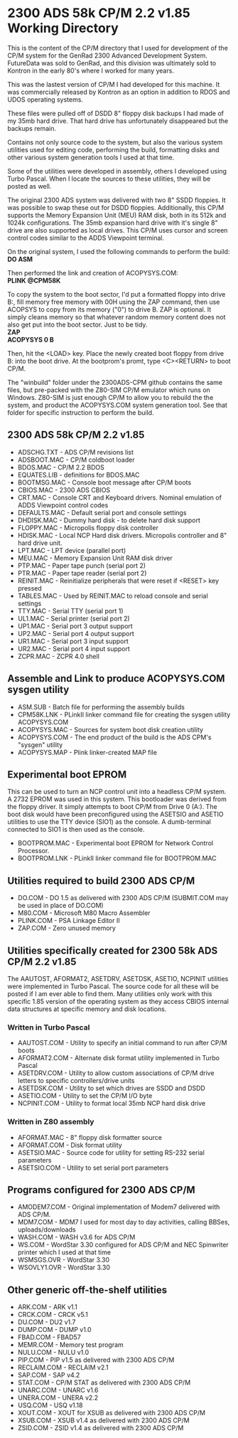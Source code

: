 # 2300 ADS 58k CP/M 2.2 v1.85 Working Directory

This is the content of the CP/M directory that I used for development of the CP/M system
for the GenRad 2300 Advanced Development System. FutureData was sold to GenRad,
and this division was ultimately sold to Kontron in the early 80's where I worked for
many years.

This was the lastest version of CP/M I had developed for this machine. It was commercially
released by Kontron as an option in addition to RDOS and UDOS operating systems.

These files were pulled off of DSDD 8" floppy disk backups I had made of my 35mb hard drive.
That hard drive has unfortunately disappeared but the backups remain.

Contains not only source code to the system, but also the various system utilities
used for editing code, performing the build, formatting disks and other various
system generation tools I used at that time.

Some of the utilities were developed in assembly, others I developed using Turbo Pascal.
When I locate the sources to these utilities, they will be posted as well.

The original 2300 ADS system was delivered with two 8" SSDD floppies. It was possible
to swap these out for DSDD floppies. Additionally, this CP/M supports the Memory
Expansion Unit (MEU) RAM disk, both in its 512k and 1024k configurations. The 35mb
expansion hard drive with it's single 8" drive are also supported as local drives. This
CP/M uses cursor and screen control codes similar to the ADDS Viewpoint terminal.

On the original system, I used the following commands to perform the build:<br>
<b>DO ASM</b><br>

Then performed the link and creation of ACOPYSYS.COM:<br>
<b>PLINK @CPM58K</b><br>

To copy the system to the boot sector, I'd put a formatted floppy into drive B:,
fill memory free memory with 00H using the ZAP command, then use ACOPSYS to copy
from its memory ("0") to drive B. ZAP is optional. It simply cleans memory so that
whatever random memory content does not also get put into the boot sector. Just to
be tidy.<br>
<b>ZAP</b><br>
<b>ACOPYSYS 0 B</b><br>

Then, hit the \<LOAD\> key. Place the newly created boot floppy from drive B: into the
boot drive. At the bootprom's promt, type \<C\>\<RETURN\> to boot CP/M.

The "winbuild" folder under the 2300ADS-CPM github contains the same files, but pre-packed
with the Z80-SIM CP/M emulator which runs on Windows. Z80-SIM is just enough CP/M to
allow you to rebuild the the system, and product the ACOPYSYS.COM system generation
tool. See that folder for specific instruction to perform the build.

## 2300 ADS 58k CP/M 2.2 v1.85
- ADSCHG.TXT    - ADS CP/M revisions list
- ADSBOOT.MAC   - CP/M coldboot loader
- BDOS.MAC      - CP/M 2.2 BDOS
- EQUATES.LIB   - definitions for BDOS.MAC
- BOOTMSG.MAC   - Console boot message after CP/M boots
- CBIOS.MAC     - 2300 ADS CBIOS
- CRT.MAC       - Console CRT and Keyboard drivers. Nominal emulation of ADDS Viewpoint control codes
- DEFAULTS.MAC  - Default serial port and console settings
- DHDISK.MAC    - Dummy hard disk - to delete hard disk support
- FLOPPY.MAC    - Micropolis floppy disk controller
- HDISK.MAC     - Local NCP Hard disk drivers. Micropolis controller and 8" hard drive unit.
- LPT.MAC       - LPT device (parallel port)
- MEU.MAC       - Memory Expansion Unit RAM disk driver
- PTP.MAC       - Paper tape punch (serial port 2)
- PTR.MAC       - Paper tape reader (serial port 2)
- REINIT.MAC    - Reinitialize peripherals that were reset if \<RESET\> key pressed
- TABLES.MAC    - Used by REINIT.MAC to reload console and serial settings
- TTY.MAC       - Serial TTY (serial port 1)
- UL1.MAC       - Serial printer (serial port 2)
- UP1.MAC       - Serial port 3 output support
- UP2.MAC       - Serial port 4 output support
- UR1.MAC       - Serial port 3 input support
- UR2.MAC       - Serial port 4 input support
- ZCPR.MAC      - ZCPR 4.0 shell

## Assemble and Link to produce ACOPYSYS.COM sysgen utility
- ASM.SUB       - Batch file for performing the assembly builds
- CPM58K.LNK    - PLinkII linker command file for creating the sysgen utility ACOPYSYS.COM
- ACOPYSYS.MAC  - Sources for system boot disk creation utility
- ACOPYSYS.COM  - The end product of the build is the ADS CPM's "sysgen" utility
- ACOPYSYS.MAP  - Plink linker-created MAP file

## Experimental boot EPROM
This can be used to turn an NCP control unit into a headless CP/M system. A 2732 EPROM was used in this system. This bootloader was derived from the floppy driver. It simply attempts to boot CP/M from Drive 0 (A:). The boot disk would have been preconfigured using the ASETSIO and ASETIO utilities to use the TTY device (SIO1) as the console. A dumb-terminal connected to SIO1 is then used as the console.<br>
- BOOTPROM.MAC  - Experimental boot EPROM for Network Control Processor.<br> 
- BOOTPROM.LNK  - PLinkII linker command file for BOOTPROM.MAC<br>

## Utilities required to build 2300 ADS CP/M
- DO.COM        - DO 1.5 as delivered with 2300 ADS CP/M (SUBMIT.COM may be used in place of DO.COM)
- M80.COM       - Microsoft M80 Macro Assembler
- PLINK.COM     - PSA Linkage Editor II
- ZAP.COM       - Zero unused memory

## Utilities specifically created for 2300 58k ADS CP/M 2.2 v1.85
The AAUTOST, AFORMAT2, ASETDRV, ASETDSK, ASETIO, NCPINIT utilities were implemented in Turbo Pascal. The source code for all these will be posted if I am ever able to find them. Many utilities only work with this specific 1.85 version of the operating system as they access CBIOS internal data structures at specific memory and disk locations.<br> 

### Written in Turbo Pascal
- AAUTOST.COM   - Utility to specify an initial command to run after CP/M boots
- AFORMAT2.COM  - Alternate disk format utility implemented in Turbo Pascal
- ASETDRV.COM   - Utility to allow custom associations of CP/M drive letters to specific controllers/drive units
- ASETDSK.COM   - Utility to set which drives are SSDD and DSDD
- ASETIO.COM    - Utility to set the CP/M I/O byte
- NCPINIT.COM   - Utility to format local 35mb NCP hard disk drive

### Written in Z80 assembly
- AFORMAT.MAC   - 8" floppy disk formatter source
- AFORMAT.COM   - Disk format utility
- ASETSIO.MAC   - Source code for utility for setting RS-232 serial parameters
- ASETSIO.COM   - Utility to set serial port parameters

## Programs configured for 2300 ADS CP/M
- AMODEM7.COM   - Original implementation of Modem7 delivered with ADS CP/M.
- MDM7.COM      - MDM7 I used for most day to day activities, calling BBSes, uploads/downloads
- WASH.COM      - WASH v3.6 for ADS CP/M
- WS.COM        - WordStar 3.30 configured for ADS CP/M and NEC Spinwriter printer which I used at that time
- WSMSGS.OVR    - WordStar 3.30
- WSOVLY1.OVR   - WordStar 3.30

## Other generic off-the-shelf utilities
- ARK.COM       - ARK v1.1
- CRCK.COM      - CRCK v5.1
- DU.COM        - DU2 v1.7
- DUMP.COM      - DUMP v1.0
- FBAD.COM      - FBAD57
- MEMR.COM      - Memory test program
- NULU.COM      - NULU v1.0
- PIP.COM       - PIP v1.5 as delivered with 2300 ADS CP/M
- RECLAIM.COM   - RECLAIM v2.1
- SAP.COM       - SAP v4.2
- STAT.COM      - CP/M STAT as delivered with 2300 ADS CP/M
- UNARC.COM     - UNARC v1.6
- UNERA.COM     - UNERA v2.2
- USQ.COM       - USQ v1.18
- XOUT.COM      - XOUT for XSUB as delivered with 2300 ADS CP/M
- XSUB.COM      - XSUB v1.4 as delivered with 2300 ADS CP/M
- ZSID.COM      - ZSID v1.4 as delivered with 2300 ADS CP/M
